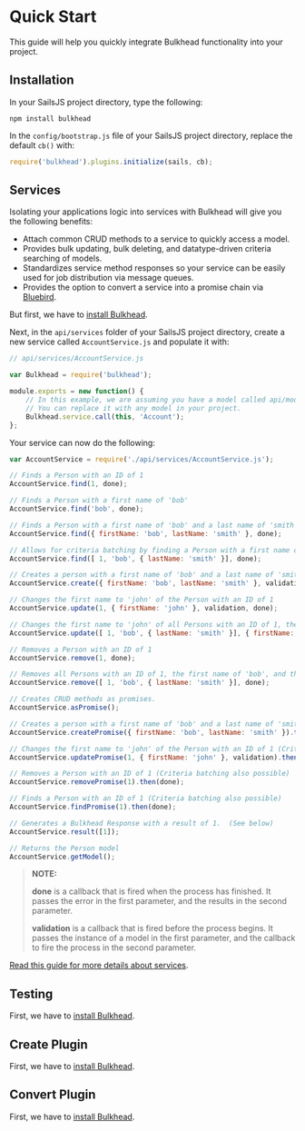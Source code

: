 # Quick Start

This guide will help you quickly integrate Bulkhead functionality into your project.

## Installation

In your SailsJS project directory, type the following:

`
npm install bulkhead
`

In the `config/bootstrap.js` file of your SailsJS project directory, replace the default `cb()` with:

```javascript
require('bulkhead').plugins.initialize(sails, cb);
```

## Services

Isolating your applications logic into services with Bulkhead will give you the following benefits:

* Attach common CRUD methods to a service to quickly access a model.
* Provides bulk updating, bulk deleting, and datatype-driven criteria searching of models.
* Standardizes service method responses so your service can be easily used for job distribution via message queues.
* Provides the option to convert a service into a promise chain via [Bluebird](https://github.com/petkaantonov/bluebird).

But first, we have to [install Bulkhead](quickstart.md#installation).

Next, in the `api/services` folder of your SailsJS project directory, create a new service called `AccountService.js` and populate it with:

```javascript
// api/services/AccountService.js

var Bulkhead = require('bulkhead');

module.exports = new function() {
    // In this example, we are assuming you have a model called api/models/Account.js
    // You can replace it with any model in your project.
    Bulkhead.service.call(this, 'Account');
};
```

Your service can now do the following:

```javascript
var AccountService = require('./api/services/AccountService.js');

// Finds a Person with an ID of 1
AccountService.find(1, done);

// Finds a Person with a first name of 'bob'
AccountService.find('bob', done);

// Finds a Person with a first name of 'bob' and a last name of 'smith'
AccountService.find({ firstName: 'bob', lastName: 'smith' }, done);

// Allows for criteria batching by finding a Person with a first name of 'bob', a last name of 'smith', and an ID of 1.
AccountService.find([ 1, 'bob', { lastName: 'smith' }], done);

// Creates a person with a first name of 'bob' and a last name of 'smith'
AccountService.create({ firstName: 'bob', lastName: 'smith' }, validation, done);

// Changes the first name to 'john' of the Person with an ID of 1
AccountService.update(1, { firstName: 'john' }, validation, done);

// Changes the first name to 'john' of all Persons with an ID of 1, the first name of 'bob', and the last name of 'smith' (Criteria batching)
AccountService.update([ 1, 'bob', { lastName: 'smith' }], { firstName: 'john' }, validation, done);

// Removes a Person with an ID of 1
AccountService.remove(1, done);

// Removes all Persons with an ID of 1, the first name of 'bob', and the last name of 'smith' (Criteria batching)
AccountService.remove([ 1, 'bob', { lastName: 'smith' }], done);

// Creates CRUD methods as promises.
AccountService.asPromise();

// Creates a person with a first name of 'bob' and a last name of 'smith'. (Criteria batching also possible)
AccountService.createPromise({ firstName: 'bob', lastName: 'smith' }).then(done);

// Changes the first name to 'john' of the Person with an ID of 1 (Criteria batching also possible)
AccountService.updatePromise(1, { firstName: 'john' }, validation).then(done);

// Removes a Person with an ID of 1 (Criteria batching also possible)
AccountService.removePromise(1).then(done);

// Finds a Person with an ID of 1 (Criteria batching also possible)
AccountService.findPromise(1).then(done);

// Generates a Bulkhead Response with a result of 1.  (See below)
AccountService.result([1]);

// Returns the Person model
AccountService.getModel();
```

> **NOTE:**
>
> **done** is a callback that is fired when the process has finished.  It passes the error in the first parameter, and the results in the second parameter.
>
> **validation** is a callback that is fired before the process begins.  It passes the instance of a model in the first parameter, and the callback to fire the process in the second parameter.

[Read this guide for more details about services](services.md).

## Testing

First, we have to [install Bulkhead](quickstart.md#installation).

## Create Plugin

First, we have to [install Bulkhead](quickstart.md#installation).

## Convert Plugin

First, we have to [install Bulkhead](quickstart.md#installation).
